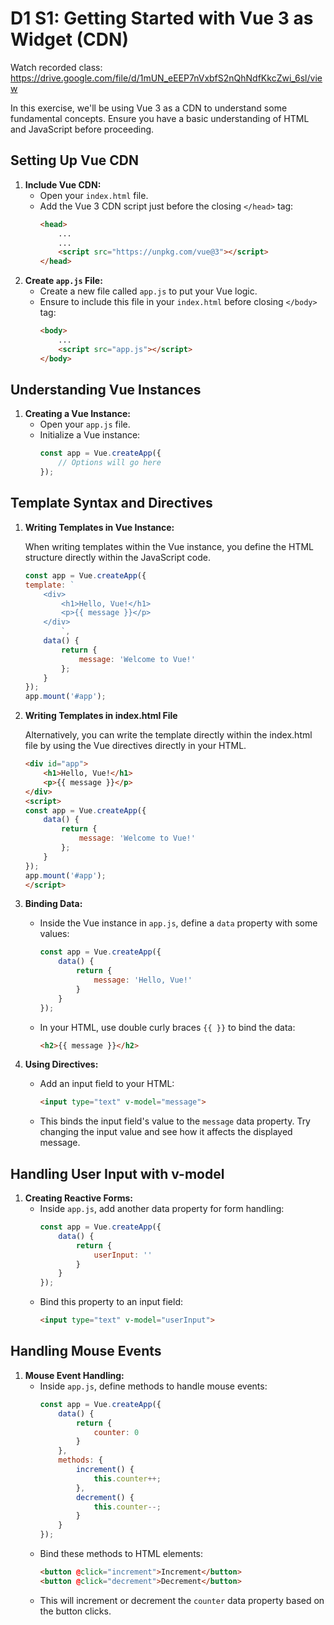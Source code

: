 # D1 S1: Getting Started with Vue 3 as Widget (CDN)

Watch recorded class: https://drive.google.com/file/d/1mUN_eEEP7nVxbfS2nQhNdfKkcZwi_6sl/view

In this exercise, we'll be using Vue 3 as a CDN to understand some fundamental concepts. Ensure you have a basic understanding of HTML and JavaScript before proceeding.

## Setting Up Vue CDN

1. **Include Vue CDN:**
    - Open your `index.html` file.
    - Add the Vue 3 CDN script just before the closing `</head>` tag:
        ```html
        <head>
            ...
            ...
            <script src="https://unpkg.com/vue@3"></script>
        </head>
        ```
2. **Create `app.js` File:**
    - Create a new file called `app.js` to put your Vue logic.
    - Ensure to include this file in your `index.html` before closing 
    `</body>` tag:
        ```html
        <body>
            ...
            <script src="app.js"></script>
        </body>
        ```

## Understanding Vue Instances

1. **Creating a Vue Instance:**
    - Open your `app.js` file.
    - Initialize a Vue instance:
        ```javascript
        const app = Vue.createApp({
            // Options will go here
        });
        ```

## Template Syntax and Directives

1. **Writing Templates in Vue Instance:**

    When writing templates within the Vue instance, you define the HTML structure directly within the JavaScript code. 
    ```javascript
    const app = Vue.createApp({
    template: `
        <div>
            <h1>Hello, Vue!</h1>
            <p>{{ message }}</p>
        </div>
            `,
        data() {
            return {
                message: 'Welcome to Vue!'
            };
        }
    });
    app.mount('#app');
    ```
2. **Writing Templates in index.html File**

    Alternatively, you can write the template directly within the index.html file by using the Vue directives directly in your HTML.
    ```html
    <div id="app">
        <h1>Hello, Vue!</h1>
        <p>{{ message }}</p>
    </div>
    <script>
    const app = Vue.createApp({
        data() {
            return {
                message: 'Welcome to Vue!'
            };
        }
    });
    app.mount('#app');
    </script>
    ```
3. **Binding Data:**
    - Inside the Vue instance in `app.js`, define a `data` property with some values:
        ```javascript
        const app = Vue.createApp({
            data() {
                return {
                    message: 'Hello, Vue!'
                }
            }
        });
        ```
    - In your HTML, use double curly braces `{{ }}` to bind the data:
        ```html
        <h2>{{ message }}</h2>
        ```

4. **Using Directives:**
    - Add an input field to your HTML:
        ```html
        <input type="text" v-model="message">
        ```
    - This binds the input field's value to the `message` data property. Try changing the input value and see how it affects the displayed message.

## Handling User Input with v-model

1. **Creating Reactive Forms:**
    - Inside `app.js`, add another data property for form handling:
        ```javascript
        const app = Vue.createApp({
            data() {
                return {
                    userInput: ''
                }
            }
        });
        ```
    - Bind this property to an input field:
        ```html
        <input type="text" v-model="userInput">
        ```

## Handling Mouse Events

1. **Mouse Event Handling:**
    - Inside `app.js`, define methods to handle mouse events:
        ```javascript
        const app = Vue.createApp({
            data() {
                return {
                    counter: 0
                }
            },
            methods: {
                increment() {
                    this.counter++;
                },
                decrement() {
                    this.counter--;
                }
            }
        });
        ```
    - Bind these methods to HTML elements:
        ```html
        <button @click="increment">Increment</button>
        <button @click="decrement">Decrement</button>
        ```
    - This will increment or decrement the `counter` data property based on the button clicks.






